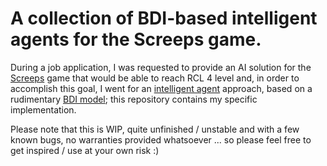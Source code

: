 # A collection of BDI-based intelligent agents for the Screeps game.

During a job application, I was requested to provide an AI solution for the [Screeps](https://screeps.com/) game that would be able to reach RCL 4 level and, in order to accomplish this goal, I went for an [intelligent agent](https://en.wikipedia.org/wiki/Intelligent_agent) approach, based on a rudimentary [BDI model](https://en.wikipedia.org/wiki/Belief%E2%80%93desire%E2%80%93intention_software_model); this repository contains my specific implementation.

Please note that this is WIP, quite unfinished / unstable and with a few known bugs, no warranties provided whatsoever ... so please feel free to get inspired / use at your own risk :)
